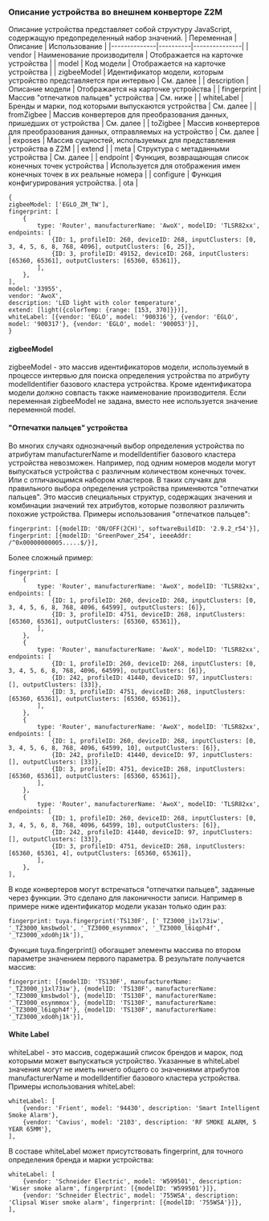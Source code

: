 ### Описание устройства во внешнем конверторе Z2M ###
Описание устройства представляет собой структуру JavaScript, содержащую предопределенный набор значений.
| Переменная   | Описание | Использование |
|--------------|----------|---------------|
| vendor       | Наименование производителя | Отображается на карточке устройства    |
| model        | Код модели | Отображается на карточке устройства    |
| zigbeeModel  | Идентификатор модели, которым устройство представляется при интервью | См. далее |
| description  | Описание модели | Отображается на карточке устройства    |
| fingerprint  | Массив "отпечатков пальцев" устройства | См. ниже |
| whiteLabel   | Бренды и марки, под которыми выпускаются устройства | См. далее |
| fromZigbee   | Массив конвертеров для преобразования данных, пришедших от устройства | См. далее |
| toZigbee     | Массив конвертеров для преобразования данных, отправляемых на устройство | См. далее |
| exposes      | Массив сущностей, используемых для представления устройства в Z2M |
| extend       | 
| meta         | Структура с метаданными устройства | См. далее |
| endpoint     | Функция, возвращающая список конечных точек устройства | Используется для отображения имен конечных точек в их реальные номера | 
| configure    | Функция конфигурирования устройства.
| ota          | 

```
{
zigbeeModel: ['EGLO_ZM_TW'],
fingerprint: [
    {
        type: 'Router', manufacturerName: 'AwoX', modelID: 'TLSR82xx', endpoints: [
            {ID: 1, profileID: 260, deviceID: 268, inputClusters: [0, 3, 4, 5, 6, 8, 768, 4096], outputClusters: [6, 25]},
            {ID: 3, profileID: 49152, deviceID: 268, inputClusters: [65360, 65361], outputClusters: [65360, 65361]},
        ],
    },
],
model: '33955',
vendor: 'AwoX',
description: 'LED light with color temperature',
extend: [light({colorTemp: {range: [153, 370]}})],
whiteLabel: [{vendor: 'EGLO', model: '900316'}, {vendor: 'EGLO', model: '900317'}, {vendor: 'EGLO', model: '900053'}],
}
```
#### zigbeeModel ####
zigbeeModel - это массив идентификаторов модели, используемый в процессе интервью для поиска определения устройства по атрибуту modelIdentifier базового кластера устройства.
Кроме идентификатора модели должно совпасть также наименование производителя.
Если переменная zigbeeModel не задана, вместо нее используется значение переменной model.

#### "Отпечатки пальцев" устройства ####
Во многих случаях однозначный выбор определения устройства по атрибутам manufacturerName и modelIdentifier базового кластера устройства невозможен. Например, под одним номеров модели могут выпускаться устройства с различным количеством конечных точек. Или с отличающимся набором кластеров. В таких случаях для правильного выбора определения устройства применяются "отпечатки пальцев". Это массив специальных структур, содержащих значения и комбинации значений тех атрибутов, которые позволяют различить похожие устройства.
Примеры использования "отпечатков пальцев":
```
fingerprint: [{modelID: 'ON/OFF(2CH)', softwareBuildID: '2.9.2_r54'}],
fingerprint: [{modelID: 'GreenPower_254', ieeeAddr: /^0x00000000005.....$/}],
```
Более сложный пример:
```
fingerprint: [
    {
        type: 'Router', manufacturerName: 'AwoX', modelID: 'TLSR82xx', endpoints: [
            {ID: 1, profileID: 260, deviceID: 268, inputClusters: [0, 3, 4, 5, 6, 8, 768, 4096, 64599], outputClusters: [6]},
            {ID: 3, profileID: 4751, deviceID: 268, inputClusters: [65360, 65361], outputClusters: [65360, 65361]},
        ],
    },
    {
        type: 'Router', manufacturerName: 'AwoX', modelID: 'TLSR82xx', endpoints: [
            {ID: 1, profileID: 260, deviceID: 268, inputClusters: [0, 3, 4, 5, 6, 8, 768, 4096, 64599], outputClusters: [6]},
            {ID: 242, profileID: 41440, deviceID: 97, inputClusters: [], outputClusters: [33]},
            {ID: 3, profileID: 4751, deviceID: 268, inputClusters: [65360, 65361], outputClusters: [65360, 65361]},
        ],
    },
    {
        type: 'Router', manufacturerName: 'AwoX', modelID: 'TLSR82xx', endpoints: [
            {ID: 1, profileID: 260, deviceID: 268, inputClusters: [0, 3, 4, 5, 6, 8, 768, 4096, 64599, 10], outputClusters: [6]},
            {ID: 242, profileID: 41440, deviceID: 97, inputClusters: [], outputClusters: [33]},
            {ID: 3, profileID: 4751, deviceID: 268, inputClusters: [65360, 65361], outputClusters: [65360, 65361]},
        ],
    },
    {
        type: 'Router', manufacturerName: 'AwoX', modelID: 'TLSR82xx', endpoints: [
            {ID: 1, profileID: 260, deviceID: 268, inputClusters: [0, 3, 4, 5, 6, 8, 768, 4096, 64599, 10], outputClusters: [6]},
            {ID: 242, profileID: 41440, deviceID: 97, inputClusters: [], outputClusters: [33]},
            {ID: 3, profileID: 4751, deviceID: 268, inputClusters: [65360, 65361, 4], outputClusters: [65360, 65361]},
        ],
    },
],
```
В коде конвертеров могут встречаться "отпечатки пальцев", заданные через функции. Это сделано для лаконичности записи. Например в примере ниже идентификатор модели указан только один раз:
```
fingerprint: tuya.fingerprint('TS130F', ['_TZ3000_j1xl73iw', '_TZ3000_kmsbwdol', '_TZ3000_esynmmox', '_TZ3000_l6iqph4f', '_TZ3000_xdo0hj1k']),
```
Функция tuya.fingerprint() обогащает элементы массива по втором параметре значением первого параметра. В результате получается массив:
```
fingerprint: [{modelID: 'TS130F', manufacturerName: '_TZ3000_j1xl73iw'}, {modelID: 'TS130F', manufacturerName: '_TZ3000_kmsbwdol'}, {modelID: 'TS130F', manufacturerName: '_TZ3000_esynmmox'}, {modelID: 'TS130F', manufacturerName: '_TZ3000_l6iqph4f'}, {modelID: 'TS130F', manufacturerName: '_TZ3000_xdo0hj1k'}],
```
#### White Label ####
whiteLabel - это массив, содержаший список брендов и марок, под которыми может выпускаться устройство. Указанные в whiteLabel значения могут не иметь ничего общего со значениями атрибутов manufacturerName и modelIdentifier базового кластера устройства.
Примеры использования whiteLabel:
```
whiteLabel: [
    {vendor: 'Frient', model: '94430', description: 'Smart Intelligent Smoke Alarm'},
    {vendor: 'Cavius', model: '2103', description: 'RF SMOKE ALARM, 5 YEAR 65MM'},
],
```
В составе whiteLabel может присутствовать fingerprint, для точного определения бренда и марки устройства:
```
whiteLabel: [
    {vendor: 'Schneider Electric', model: 'W599501', description: 'Wiser smoke alarm', fingerprint: [{modelID: 'W599501'}]},
    {vendor: 'Schneider Electric', model: '755WSA', description: 'Clipsal Wiser smoke alarm', fingerprint: [{modelID: '755WSA'}]},
],
```
